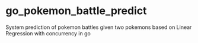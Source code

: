 # go_pokemon_battle_predict
System prediction of pokemon battles given two pokemons based on Linear Regression with concurrency in go
